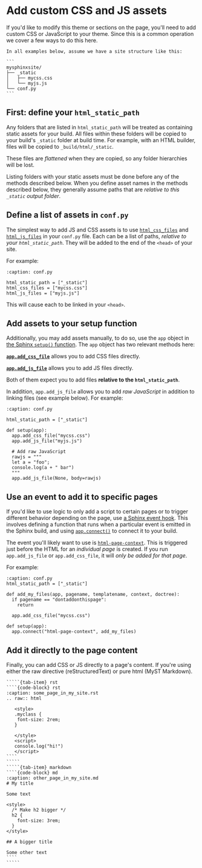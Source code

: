 # Add custom CSS and JS assets

If you'd like to modify this theme or sections on the page, you'll need to add custom CSS or JavaScript to your theme.
Since this is a common operation we cover a few ways to do this here.

````{admonition} Sample site structure
In all examples below, assume we have a site structure like this:

```
mysphinxsite/
├── _static
│   ├── mycss.css
│   └── myjs.js
└── conf.py
```
````

## First: define your `html_static_path`

Any folders that are listed in `html_static_path` will be treated as containing static assets for your build.
All files within these folders will be copied to your build's `_static` folder at build time.
For example, with an HTML builder, files will be copied to `_build/html/_static`.

These files are _flattened_ when they are copied, so any folder hierarchies will be lost.

Listing folders with your static assets must be done before any of the methods described below.
When you define asset names in the methods described below, they generally assume paths that are _relative to this `_static` output folder_.

## Define a list of assets in `conf.py`

The simplest way to add JS and CSS assets is to use [`html_css_files`](https://www.sphinx-doc.org/en/master/usage/configuration.html#confval-html_css_files) and [`html_js_files`](https://www.sphinx-doc.org/en/master/usage/configuration.html#confval-html_js_files) in your `conf.py` file.
Each can be a list of paths, _relative to your `html_static_path`_.
They will be added to the end of the `<head>` of your site.

For example:

```{code-block} python
:caption: conf.py

html_static_path = ["_static"]
html_css_files = ["mycss.css"]
html_js_files = ["myjs.js"]
```

This will cause each to be linked in your `<head>`.

## Add assets to your setup function

Additionally, you may add assets manually, to do so, use the `app` object in [the Sphinx `setup()` function](https://www.sphinx-doc.org/en/master/extdev/appapi.html#extension-setup).
The `app` object has two relevant methods here:

[**`app.add_css_file`**](https://www.sphinx-doc.org/en/master/extdev/appapi.html#sphinx.application.Sphinx.add_css_file) allows you to add CSS files directly.

[**`app.add_js_file`**](https://www.sphinx-doc.org/en/master/extdev/appapi.html#sphinx.application.Sphinx.add_js_file) allows you to add JS files directly.

Both of them expect you to add files **relative to the `html_static_path`**.

In addition, `app.add_js_file` allows you to add _raw JavaScript_ in addition to linking files (see example below).
For example:

```{code-block} python
:caption: conf.py

html_static_path = ["_static"]

def setup(app):
  app.add_css_file("mycss.css")
  app.add_js_file("myjs.js")

  # Add raw JavaScript
  rawjs = """
  let a = "foo";
  console.log(a + " bar")
  """
  app.add_js_file(None, body=rawjs)
```

## Use an event to add it to specific pages

If you'd like to use logic to only add a script to certain pages or to trigger different behavior depending on the page, use [a Sphinx event hook](https://www.sphinx-doc.org/en/master/extdev/appapi.html#sphinx-core-events).
This involves defining a function that runs when a particular event is emitted in the Sphinx build, and using [`app.connect()`](https://www.sphinx-doc.org/en/master/extdev/appapi.html#sphinx.application.Sphinx.connect) to connect it to your build.

The event you'll likely want to use is [`html-page-context`](https://www.sphinx-doc.org/en/master/extdev/appapi.html#event-html-page-context).
This is triggered just before the HTML for an _individual page_ is created.
If you run `app.add_js_file` or `app.add_css_file`, it will _only be added for that page_.

For example:

```{code-block} python
:caption: conf.py
html_static_path = ["_static"]

def add_my_files(app, pagename, templatename, context, doctree):
  if pagename == "dontaddonthispage":
    return

  app.add_css_file("mycss.css")

def setup(app):
  app.connect("html-page-context", add_my_files)
```

## Add it directly to the page content

Finally, you can add CSS or JS directly to a page's content.
If you're using either the raw directive (reStructuredText) or pure html (MyST Markdown).

``````{tab-set}
`````{tab-item} rst
````{code-block} rst
:caption: some_page_in_my_site.rst
.. raw:: html

   <style>
   .myclass {
    font-size: 2rem;
   }

   </style>
   <script>
   console.log("hi!")
   </script>
````
`````
`````{tab-item} markdown
````{code-block} md
:caption: other_page_in_my_site.md
# My title

Some text

<style>
  /* Make h2 bigger */
  h2 {
    font-size: 3rem;
  }
</style>

## A bigger title

Some other text
````
`````
``````
